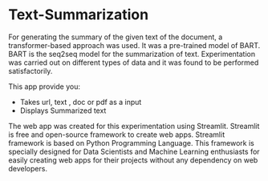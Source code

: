 # Text-Summarization
For generating the summary of the given text of the document, a transformer-based approach was used. It was a pre-trained model of BART. BART is the seq2seq model for the summarization of text. Experimentation was carried out on different types of data and it was found to be performed satisfactorily.

This app provide you:
 - Takes url, text , doc or pdf as a input
 - Displays Summarized text
 
 The web app was created for this experimentation using Streamlit. Streamlit is free and open-source framework to create web apps. Streamlit framework is based on Python Programming Language. This framework is specially designed for Data Scientists and Machine Learning enthusiasts for easily creating web apps for their projects without any dependency on web developers.
